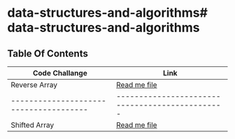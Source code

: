 # data-structures-and-algorithms# data-structures-and-algorithms

## Table Of Contents

| Code Challange                         | Link                                          |  
|----------------------------------------|-----------------------------------------------|
| Reverse Array                          | [Read me file](./src/reversedArray/README.md) | 
| -------------------------------------- |-----------------------------------------------|
| Shifted Array                          | [Read me file](./src/shiftedArray/README.md) | 